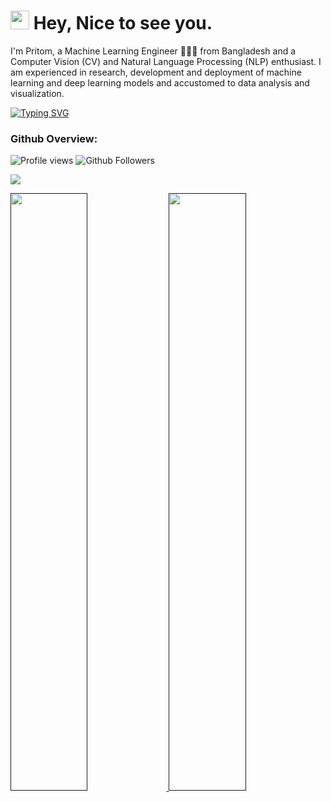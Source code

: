 <h1><img src="https://emojis.slackmojis.com/emojis/images/1531849430/4246/blob-sunglasses.gif?1531849430" width="30"/> Hey, Nice to see you.</h1>

I'm Pritom, a Machine Learning Engineer 👨🏻‍💻 from Bangladesh and a Computer Vision (CV) and Natural Language Processing (NLP) enthusiast. I am experienced in research, development and deployment of machine learning and deep learning models and accustomed to data analysis and visualization.

[![Typing SVG](https://readme-typing-svg.herokuapp.com?vCenter=true&width=500&lines=CV+and+NLP+Researcher;Python+Developer+with+2%2B+Years+of+Experience;Passionate+about+Algorithmic+Trading)](https://git.io/typing-svg)



### Github Overview:
![Profile views](https://gpvc.arturio.dev/pritom-kun)
![Github Followers](https://img.shields.io/github/followers/pritom-kun?style=social)

<img align="center" src="https://github-readme-stats.vercel.app/api/top-langs/?username=pritom-kun&langs_count=8&layout=compact&theme=material-palenight&hide=html,Tcl&hide_border=true" />
<p align="left">
  <a href="">
  <img width="49.5%" src="https://github-readme-stats.vercel.app/api?username=pritom-kun&show_icons=true&theme=material-palenight&hide_border=true" />
    <img width="49.5%" src="https://github-readme-streak-stats.herokuapp.com/?user=pritom-kun&theme=material-palenight&hide_border=true" />
  </a>
</p>
